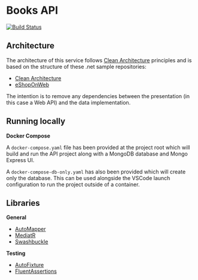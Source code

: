 # Books API
[![Build Status](https://dev.azure.com/oroberts221/Books/_apis/build/status/owen-roberts.books-api?branchName=feat%2Fazure-pipelines)](https://dev.azure.com/oroberts221/Books/_build/latest?definitionId=1&branchName=feat%2Fazure-pipelines)

## Architecture 
The architecture of this service follows [Clean Architecture](https://blog.cleancoder.com/uncle-bob/2012/08/13/the-clean-architecture.html) principles and is based on the structure of these .net sample repositories: 
- [Clean Architecture](https://github.com/ardalis/CleanArchitecture#table-of-contents) 
- [eShopOnWeb](https://github.com/dotnet-architecture/eShopOnWeb)

The intention is to remove any dependencies between the presentation (in this case a Web API) and the data implementation. 

## Running locally
**Docker Compose**

A `docker-compose.yaml` file has been provided at the project root which will build and run the API project along with a MongoDB database and Mongo Express UI. 

A `docker-compose-db-only.yaml` has also been provided which will create only the database. This can be used alongside the VSCode launch configuration to run the project outside of a container. 

## Libraries
**General**
- [AutoMapper](https://automapper.org/)
- [MediatR](https://github.com/jbogard/MediatR)
- [Swashbuckle](https://github.com/domaindrivendev/Swashbuckle.AspNetCore)

**Testing**
- [AutoFixture](https://autofixture.github.io/)
- [FluentAssertions](https://fluentassertions.com/)



